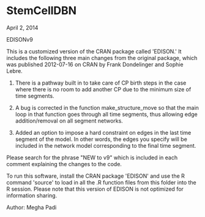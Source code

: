 StemCellDBN
===========
April 2, 2014

EDISONv9

This is a customized version of the CRAN package called 'EDISON.'
It includes the following three main changes from the original package, which was published 2012-07-16 on CRAN by Frank Dondelinger and Sophie Lebre.

1) There is a pathway built in to take care of CP birth steps in the case where there is no room to add another CP due to the minimum size of time segments. 

2) A bug is corrected in the function make_structure_move so that the main loop in that function goes through all time segments, thus allowing edge addition/removal on all segment networks.

3) Added an option to impose a hard constraint on edges in the last time segment of the model. In other words, the edges you specify will be included in the network model corresponding to the final time segment. 

Please search for the phrase "NEW to v9" which is included in each comment explaining the changes to the code.

To run this software, install the CRAN package 'EDISON' and use the R command 'source' to load in all the .R function files from this folder into the R session. Please note that this version of EDISON is not optimized for information sharing. 

Author: Megha Padi





